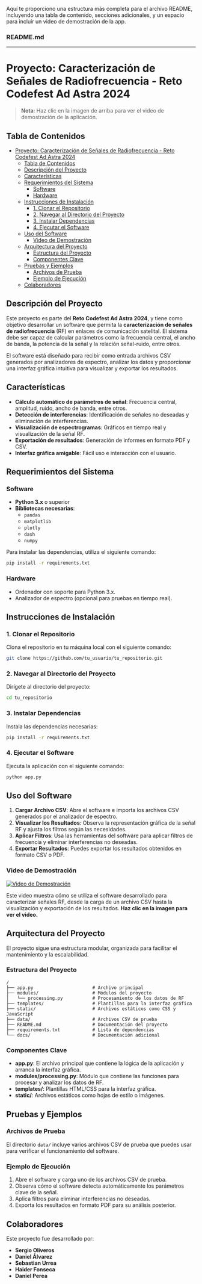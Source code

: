 Aquí te proporciono una estructura más completa para el archivo README, incluyendo una tabla de contenido, secciones adicionales, y un espacio para incluir un video de demostración de la app.

### **README.md**

---

# Proyecto: Caracterización de Señales de Radiofrecuencia - Reto Codefest Ad Astra 2024



> **Nota**: Haz clic en la imagen de arriba para ver el video de demostración de la aplicación.

## Tabla de Contenidos

- [Proyecto: Caracterización de Señales de Radiofrecuencia - Reto Codefest Ad Astra 2024](#proyecto-caracterización-de-señales-de-radiofrecuencia---reto-codefest-ad-astra-2024)
  - [Tabla de Contenidos](#tabla-de-contenidos)
  - [Descripción del Proyecto](#descripción-del-proyecto)
  - [Características](#características)
  - [Requerimientos del Sistema](#requerimientos-del-sistema)
    - [Software](#software)
    - [Hardware](#hardware)
  - [Instrucciones de Instalación](#instrucciones-de-instalación)
    - [1. Clonar el Repositorio](#1-clonar-el-repositorio)
    - [2. Navegar al Directorio del Proyecto](#2-navegar-al-directorio-del-proyecto)
    - [3. Instalar Dependencias](#3-instalar-dependencias)
    - [4. Ejecutar el Software](#4-ejecutar-el-software)
  - [Uso del Software](#uso-del-software)
    - [Video de Demostración](#video-de-demostración)
  - [Arquitectura del Proyecto](#arquitectura-del-proyecto)
    - [Estructura del Proyecto](#estructura-del-proyecto)
    - [Componentes Clave](#componentes-clave)
  - [Pruebas y Ejemplos](#pruebas-y-ejemplos)
    - [Archivos de Prueba](#archivos-de-prueba)
    - [Ejemplo de Ejecución](#ejemplo-de-ejecución)
  - [Colaboradores](#colaboradores)

## Descripción del Proyecto

Este proyecto es parte del **Reto Codefest Ad Astra 2024**, y tiene como objetivo desarrollar un software que permita la **caracterización de señales de radiofrecuencia** (RF) en enlaces de comunicación satelital. El sistema debe ser capaz de calcular parámetros como la frecuencia central, el ancho de banda, la potencia de la señal y la relación señal-ruido, entre otros.

El software está diseñado para recibir como entrada archivos CSV generados por analizadores de espectro, analizar los datos y proporcionar una interfaz gráfica intuitiva para visualizar y exportar los resultados.

## Características

- **Cálculo automático de parámetros de señal**: Frecuencia central, amplitud, ruido, ancho de banda, entre otros.
- **Detección de interferencias**: Identificación de señales no deseadas y eliminación de interferencias.
- **Visualización de espectrogramas**: Gráficos en tiempo real y visualización de la señal RF.
- **Exportación de resultados**: Generación de informes en formato PDF y CSV.
- **Interfaz gráfica amigable**: Fácil uso e interacción con el usuario.

## Requerimientos del Sistema

### Software
- **Python 3.x** o superior
- **Bibliotecas necesarias**:
  - `pandas`
  - `matplotlib`
  - `plotly`
  - `dash`
  - `numpy`
  
Para instalar las dependencias, utiliza el siguiente comando:

```bash
pip install -r requirements.txt
```

### Hardware
- Ordenador con soporte para Python 3.x.
- Analizador de espectro (opcional para pruebas en tiempo real).

## Instrucciones de Instalación

### 1. Clonar el Repositorio
Clona el repositorio en tu máquina local con el siguiente comando:

```bash
git clone https://github.com/tu_usuario/tu_repositorio.git
```

### 2. Navegar al Directorio del Proyecto
Dirígete al directorio del proyecto:

```bash
cd tu_repositorio
```

### 3. Instalar Dependencias
Instala las dependencias necesarias:

```bash
pip install -r requirements.txt
```

### 4. Ejecutar el Software
Ejecuta la aplicación con el siguiente comando:

```bash
python app.py
```

## Uso del Software

1. **Cargar Archivo CSV**: Abre el software e importa los archivos CSV generados por el analizador de espectro.
2. **Visualizar los Resultados**: Observa la representación gráfica de la señal RF y ajusta los filtros según las necesidades.
3. **Aplicar Filtros**: Usa las herramientas del software para aplicar filtros de frecuencia y eliminar interferencias no deseadas.
4. **Exportar Resultados**: Puedes exportar los resultados obtenidos en formato CSV o PDF.

### Video de Demostración

[![Video de Demostración]()]()

Este video muestra cómo se utiliza el software desarrollado para caracterizar señales RF, desde la carga de un archivo CSV hasta la visualización y exportación de los resultados. **Haz clic en la imagen para ver el video.**

## Arquitectura del Proyecto

El proyecto sigue una estructura modular, organizada para facilitar el mantenimiento y la escalabilidad.

### Estructura del Proyecto

```
/
├── app.py                      # Archivo principal
├── modules/                    # Módulos del proyecto
│   └── processing.py           # Procesamiento de los datos de RF
├── templates/                  # Plantillas para la interfaz gráfica
├── static/                     # Archivos estáticos como CSS y JavaScript
├── data/                       # Archivos CSV de prueba
├── README.md                   # Documentación del proyecto
├── requirements.txt            # Lista de dependencias
└── docs/                       # Documentación adicional
```

### Componentes Clave

- **app.py**: El archivo principal que contiene la lógica de la aplicación y arranca la interfaz gráfica.
- **modules/processing.py**: Módulo que contiene las funciones para procesar y analizar los datos de RF.
- **templates/**: Plantillas HTML/CSS para la interfaz gráfica.
- **static/**: Archivos estáticos como hojas de estilo o imágenes.

## Pruebas y Ejemplos

### Archivos de Prueba
El directorio `data/` incluye varios archivos CSV de prueba que puedes usar para verificar el funcionamiento del software.

### Ejemplo de Ejecución
1. Abre el software y carga uno de los archivos CSV de prueba.
2. Observa cómo el software detecta automáticamente los parámetros clave de la señal.
3. Aplica filtros para eliminar interferencias no deseadas.
4. Exporta los resultados en formato PDF para su análisis posterior.

## Colaboradores

Este proyecto fue desarrollado por:

- **Sergio Oliveros**
- **Daniel Álvarez**
- **Sebastian Urrea**
- **Haider Fonseca**
- **Daniel Perea**

